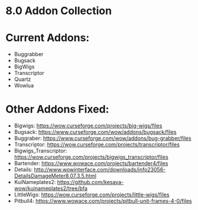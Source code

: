 # 8.0 Addon Collection

# Current Addons:
* Buggrabber
* Bugsack
* BigWigs
* Transcriptor
* Quartz
* Wowlua

# Other Addons Fixed:
* Bigwigs: https://wow.curseforge.com/projects/big-wigs/files
* Bugsack: https://www.curseforge.com/wow/addons/bugsack/files
* Buggraber: https://www.curseforge.com/wow/addons/bug-grabber/files
* Transcriptor: https://wow.curseforge.com/projects/transcriptor/files
* Bigwigs_Transcriptor: https://wow.curseforge.com/projects/bigwigs_transcriptor/files
* Bartender: https://www.wowace.com/projects/bartender4/files
* Details: http://www.wowinterface.com/downloads/info23056-DetailsDamageMeter8.07.3.5.html
* KuiNameplates2: https://github.com/kesava-wow/kuinameplates2/tree/bfa
* LittleWigs: https://wow.curseforge.com/projects/little-wigs/files
* Pitbull4: https://www.wowace.com/projects/pitbull-unit-frames-4-0/files
